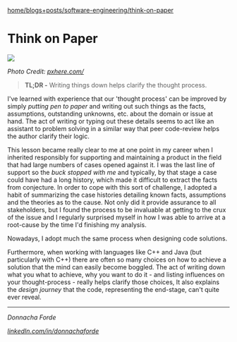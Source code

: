 [home/](../../../)[blogs+posts/](../../)[software-engineering/](../)[think-on-paper](./)

# Think on Paper
<img src="https://c.pxhere.com/photos/84/94/office_startup_business_home_office_businessman_notebook_laptop_computer-764432.jpg!d">

_Photo Credit: [pxhere.com/](https://pxhere.com/en/photo/680859)_



>**TL;DR -** Writing things down helps clarify the thought process.


I've learned with experience that our 'thought process' can be improved by simply _putting pen to paper_ and writing out such things as the facts, assumptions, outstanding unknowns, etc. about the domain or issue at hand. The act of writing or typing out these details seems to act like an assistant to problem solving in a similar way that peer code-review helps the author clarify their logic. 

This lesson became really clear to me at one point in my career when I inherited responsibly for supporting and maintaining a product in the field that had large numbers of cases opened against it. I was the last line of support so the _buck stopped with me_ and typically, by that stage a case could have had a long history, which made it difficult to extract the facts from conjecture. In order to cope with this sort of challenge, I adopted a habit of summarizing the case histories detailing known facts, assumptions and the theories as to the cause. Not only did it provide assurance to all stakeholders, but I found the process to be invaluable at getting to the crux of the issue and I regularly surprised myself in how I was able to arrive at a root-cause by the time I'd finishing my analysis. 

Nowadays, I adopt much the same process when designing code solutions. 

Furthermore, when working with languages like C++ and Java (but particularly with C++) there are often so many choices on how to achieve a solution that the mind can easily become boggled. The act of writing down what you what to achieve, why you want to do it - and listing influences on your thought-process - really helps clarify those choices, It also explains the _design journey_ that the code, representing the end-stage, can't quite ever reveal. 



***
_Donnacha Forde_

_[linkedIn.com/in/donnachaforde](https://www.linkedin.com/in/donnachaforde)_